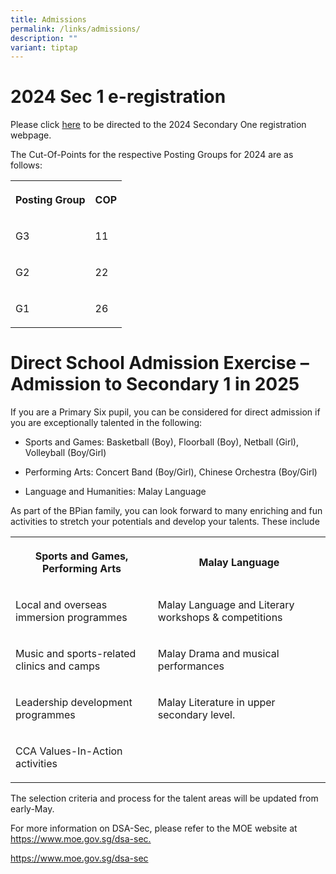 ```yaml
---
title: Admissions
permalink: /links/admissions/
description: ""
variant: tiptap
---
```

<h1>2024 Sec 1 e-registration</h1>
<p>Please click <a href="https://sites.google.com/moe.edu.sg/bpghs2023s1registration/home" rel="noopener noreferrer nofollow" target="_blank">here</a> to
be directed to the 2024 Secondary One registration webpage.</p>
<p>The Cut-Of-Points for the respective Posting Groups for 2024 are as follows:</p>
<table>
<tbody>
<tr>
<th rowspan="1" colspan="1">
<p>Posting Group</p>
</th>
<th rowspan="1" colspan="1">
<p>COP</p>
</th>
</tr>
<tr>
<td rowspan="1" colspan="1">
<p>G3</p>
</td>
<td rowspan="1" colspan="1">
<p>11</p>
</td>
</tr>
<tr>
<td rowspan="1" colspan="1">
<p>G2</p>
</td>
<td rowspan="1" colspan="1">
<p>22</p>
</td>
</tr>
<tr>
<td rowspan="1" colspan="1">
<p>G1</p>
</td>
<td rowspan="1" colspan="1">
<p>26</p>
</td>
</tr>
</tbody>
</table>
<h1>Direct School Admission Exercise – Admission to Secondary 1 in 2025</h1>
<p>If you are a Primary Six pupil, you can be considered for direct admission
if you are exceptionally talented in the following:</p>
<ul data-tight="true" class="tight">
<li>
<p>Sports and Games: Basketball (Boy), Floorball (Boy), Netball (Girl), Volleyball
(Boy/Girl)</p>
</li>
<li>
<p>Performing Arts: Concert Band (Boy/Girl), Chinese Orchestra (Boy/Girl)</p>
</li>
<li>
<p>Language and Humanities: Malay Language</p>
</li>
</ul>
<p>As part of the BPian family, you can look forward to many enriching and
fun activities to stretch your potentials and develop your talents. These
include</p>
<table>
<tbody>
<tr>
<th rowspan="1" colspan="1">
<p>Sports and Games, Performing Arts</p>
</th>
<th rowspan="1" colspan="1">
<p>Malay Language</p>
</th>
</tr>
<tr>
<td rowspan="1" colspan="1">
<p>Local and overseas immersion programmes</p>
</td>
<td rowspan="1" colspan="1">
<p>Malay Language and Literary workshops &amp; competitions</p>
</td>
</tr>
<tr>
<td rowspan="1" colspan="1">
<p>Music and sports-related clinics and camps</p>
</td>
<td rowspan="1" colspan="1">
<p>Malay Drama and musical performances</p>
</td>
</tr>
<tr>
<td rowspan="1" colspan="1">
<p>Leadership development programmes</p>
</td>
<td rowspan="1" colspan="1">
<p>Malay Literature in upper secondary level.</p>
</td>
</tr>
<tr>
<td rowspan="1" colspan="1">
<p>CCA Values-In-Action activities</p>
</td>
<td rowspan="1" colspan="1">
<p></p>
</td>
</tr>
</tbody>
</table>
<p></p>
<p>The selection criteria and process for the talent areas will be updated
from early-May.</p>
<p>For more information on DSA-Sec, please refer to the MOE website at
<a href="https://www.moe.gov.sg/dsa-sec" rel="noopener noreferrer nofollow" target="_blank">https://www.moe.gov.sg/dsa-sec.</a>
</p>
<p><a href="https://www.moe.gov.sg/dsa-sec" rel="noopener noreferrer nofollow" target="_blank">https://www.moe.gov.sg/dsa-sec</a>
</p>